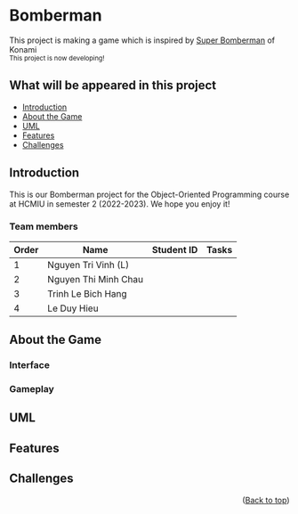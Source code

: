 # Bomberman<!-- omit in toc -->

<!-- Image demo of project -->


<!-- Preface of project-->
This project is making a game which is inspired by [Super Bomberman](https://www.konami.com/games/bomberman/online/us/en/) of Konami 
<br /><sub>This project is now developing!</sub>

<!-- List of content -->
## What will be appeared in this project<!-- omit in toc -->
- [Introduction](#introduction)
- [About the Game](#about-the-game)
- [UML](#uml)
- [Features](#features)
- [Challenges](#challenges)

<!-- -->

<!-- ABOUT THE PROJECT -->
## Introduction
This is our Bomberman project for the Object-Oriented Programming course at HCMIU in semester 2 (2022-2023). We hope you enjoy it!

### Team members<!-- omit in toc -->

<!-- name table -->
|Order|Name |Student ID|Tasks|
|-|-|-|-|
|1|Nguyen Tri Vinh (L)  |      |
|2|Nguyen Thi Minh Chau||      |
|3|Trinh Le Bich Hang||
|4|Le Duy Hieu||




<!-- ABOUT THE GAME -->
## About the Game

### Interface<!-- omit in toc -->

### Gameplay<!-- omit in toc -->

<!-- ABOUT UML -->
## UML

<!-- FEATURES -->
## Features


<!-- CHALLENGES -->
## Challenges


<p align="right">(<a href="#top">Back to top</a>)</p>

